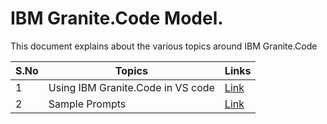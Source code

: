# IBM Granite.Code Model.

This document explains about the various topics around IBM Granite.Code

<table>
    <thead>
        <th>S.No</th>
        <th>Topics</th>
        <th>Links</th>
    </thead>
    <tr>
        <td>1</td>
        <td>Using IBM Granite.Code in VS code </td>
        <td><a href="./01-using-granite-code-in-vscode">Link</a></td>
   </tr>   
    <tr>
        <td>2</td>
        <td>Sample Prompts</td>
        <td><a href="./02-sample-prompts">Link</a></td>
   </tr>
</table>